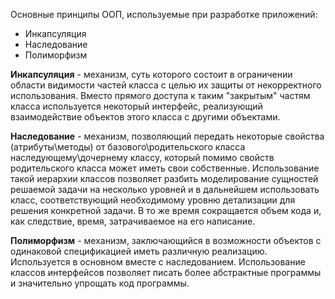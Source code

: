 Основные принципы ООП, используемые при разработке приложений: 

* Инкапсуляция
* Наследование
* Полиморфизм

**Инкапсуляция** - механизм, суть которого состоит в ограничении области видимости частей класса с целью их защиты от некорректного использования. Вместо прямого доступа к таким "закрытым" частям класса используется некоторый интерфейс, реализующий взаимодействие объектов этого класса с другими объектами.

**Наследование** - механизм, позволяющий передать некоторые свойства (атрибуты\методы) от 
базового\родительского класса наследующему\дочернему классу, который помимо свойств родительского класса может иметь свои собственные. Использование такой иерархии классов позволяет разбить моделирование сущностей решаемой задачи на несколько уровней и в дальнейшем использовать класс, соответствующий необходимому уровню детализации для решения конкретной задачи. 
В то же время сокращается объем кода и, как следствие, время, затрачиваемое на его написание.

**Полиморфизм** - механизм, заключающийся в возможности объектов с одинаковой спецификацией иметь различную реализацию. Используется в основном вместе с наследованием. Использование классов интерфейсов позволяет писать более абстрактные программы и значительно упрощать код программы.
